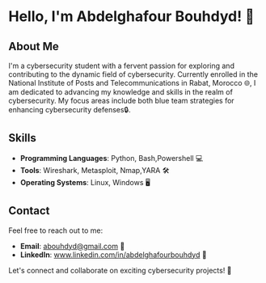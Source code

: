 # Hello, I'm Abdelghafour Bouhdyd! 👋

## About Me

I'm a cybersecurity student with a fervent passion for exploring and contributing to the dynamic field of cybersecurity. Currently enrolled in the National Institute of Posts and Telecommunications in Rabat, Morocco 🌐, I am dedicated to advancing my knowledge and skills in the realm of cybersecurity. My focus areas include both blue team strategies for enhancing cybersecurity defenses🔒.

## Skills
- **Programming Languages**: Python, Bash,Powershell  💻
- **Tools**: Wireshark, Metasploit, Nmap,YARA 🛠️
- **Operating Systems**: Linux, Windows 🖥️

## Contact

Feel free to reach out to me:
 - **Email**: abouhdyd@gmail.com 📧
 - **LinkedIn**: www.linkedin.com/in/abdelghafourbouhdyd 🔗

Let's connect and collaborate on exciting cybersecurity projects! 🚀
 
